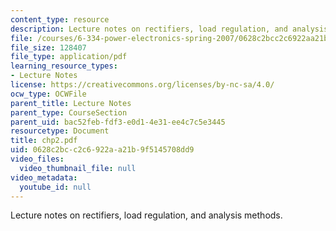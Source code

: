 ```yaml
---
content_type: resource
description: Lecture notes on rectifiers, load regulation, and analysis methods.
file: /courses/6-334-power-electronics-spring-2007/0628c2bcc2c6922aa21b9f5145708dd9_chp2.pdf
file_size: 128407
file_type: application/pdf
learning_resource_types:
- Lecture Notes
license: https://creativecommons.org/licenses/by-nc-sa/4.0/
ocw_type: OCWFile
parent_title: Lecture Notes
parent_type: CourseSection
parent_uid: bac52feb-fdf3-e0d1-4e31-ee4c7c5e3445
resourcetype: Document
title: chp2.pdf
uid: 0628c2bc-c2c6-922a-a21b-9f5145708dd9
video_files:
  video_thumbnail_file: null
video_metadata:
  youtube_id: null
---
```

Lecture notes on rectifiers, load regulation, and analysis methods.